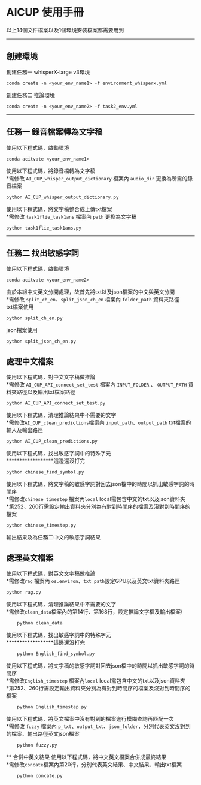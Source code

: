 # AICUP 使用手冊  
以上14個文件檔案以及1個環境安裝檔案都需要用到
****
## 創建環境
創建任務一 whisperX-large v3環境
    
    conda create -n <your_env_name1> -f environment_whisperx.yml
創建任務二 推論環境  

    conda create -n <your_env_name2> -f task2_env.yml
****
## 任務一 錄音檔案轉為文字稿 
使用以下程式碼，啟動環境

    conda acitvate <your_env_name1>
    
使用以下程式碼，將錄音檔轉為文字稿  
*需修改 `AI_CUP_whisper_output_dictionary` 檔案內 `audio_dir` 更換為所需的錄音檔案
    
    python AI_CUP_whisper_output_dictionary.py

使用以下程式碼，將文字稿整合成上傳txt檔案  
*需修改 `task1flie_task1ans` 檔案內 `path` 更換為文字稿
    
    python task1flie_task1ans.py

****
## 任務二 找出敏感字詞
使用以下程式碼，啟動環境  

    conda acitvate <your_env_name2>
由於本組中文英文分開處理，故首先將txt以及json檔案的中文與英文分開    
*需修改 `split_ch_en`、`split_json_ch_en` 檔案內 `folder_path` 資料夾路徑  
txt檔案使用
    
    python split_ch_en.py

json檔案使用  

    python split_json_ch_en.py

## 處理中文檔案  
使用以下程式碼，對中文文字稿做推論    
*需修改 `AI_CUP_API_connect_set_test` 檔案內 `INPUT_FOLDER` 、 `OUTPUT_PATH` 資料夾路徑以及輸出txt檔案路徑
    
    python AI_CUP_API_connect_set_test.py
使用以下程式碼，清理推論結果中不需要的文字  
*需修改`AI_CUP_clean_predictions`檔案內 `input_path`、`output_path` txt檔案的輸入及輸出路徑  

    python AI_CUP_clean_predictions.py
使用以下程式碼，找出敏感字詞中的特殊字元  
******************這邊還沒打完
    
    python chinese_find_symbol.py
使用以下程式碼，將文字稿的敏感字詞對回去json檔中的時間以抓出敏感字詞的時間序  
*需修改`chinese_timestep` 檔案內`local`  local需包含中文的txt以及json資料夾  
*第252、260行需設定輸出資料夾分別為有對到時間序的檔案及沒對到時間序的檔案
    
    python chinese_timestep.py 

輸出結果及為任務二中文的敏感字詞結果
## 處理英文檔案
使用以下程式碼，對英文文字稿做推論  
*需修改`rag` 檔案內 `os.environ`、`txt_path`設定GPU以及英文txt資料夾路徑    

    python rag.py
使用以下程式碼，清理推論結果中不需要的文字  
*需修改`clean_data`檔案內的第14行、第168行，設定推論文字檔及輸出檔案\
        
        python clean_data
使用以下程式碼，找出敏感字詞中的特殊字元      
******************這邊還沒打完  
        
        python English_find_symbol.py

使用以下程式碼，將文字稿的敏感字詞對回去json檔中的時間以抓出敏感字詞的時間序  
*需修改`English_timestep` 檔案內`local`  local需包含中文的txt以及json資料夾  
*第252、260行需設定輸出資料夾分別為有對到時間序的檔案及沒對到時間序的檔案
        
        python English_timestep.py

使用以下程式碼，將英文檔案中沒有對到的檔案進行模糊查詢再匹配一次  
*需修改 `fuzzy` 檔案內 `p_txt`、`output_txt`、`json_folder`，分別代表英文沒對到的檔案、輸出路徑英文json檔案  

        python fuzzy.py
    
** 合併中英文結果
使用以下程式碼，將中文英文檔案合併成最終結果  
*需修改`concate`檔案內第20行，分別代表英文結果、中文結果、輸出txt檔案  

        python concate.py

    
